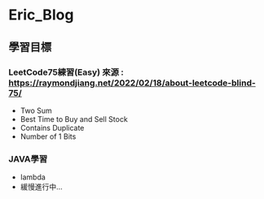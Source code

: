 # Eric_Blog

## 學習目標

### LeetCode75練習(Easy) 來源 : https://raymondjiang.net/2022/02/18/about-leetcode-blind-75/
* Two Sum
* Best Time to Buy and Sell Stock
* Contains Duplicate
* Number of 1 Bits

### JAVA學習
* lambda
* 緩慢進行中...

